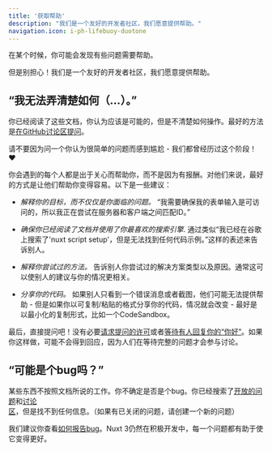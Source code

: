 ```yaml
---
title: '获取帮助'
description: "我们是一个友好的开发者社区，我们愿意提供帮助。"
navigation.icon: i-ph-lifebuoy-duotone
---
```


在某个时候，你可能会发现有些问题需要帮助。

但是别担心！我们是一个友好的开发者社区，我们愿意提供帮助。

## “我无法弄清楚如何（...）。”

你已经阅读了这些文档，你认为应该是可能的，但是不清楚如何操作。最好的方法是[在GitHub讨论区提问](https://github.com/nuxt/nuxt/discussions)。

请不要因为问一个你认为很简单的问题而感到尴尬 - 我们都曾经历过这个阶段！❤️

你会遇到的每个人都是出于关心而帮助你，而不是因为有报酬。对他们来说，最好的方式是让他们帮助你变得容易。以下是一些建议：

* _解释你的目标，而不仅仅是你面临的问题。_ “我需要确保我的表单输入是可访问的，所以我正在尝试在服务器和客户端之间匹配ID。”

* _确保你已经阅读了文档并使用了你最喜欢的搜索引擎_. 通过类似“我已经在谷歌上搜索了'nuxt script setup'，但是无法找到任何代码示例。”这样的表述来告诉别人。

* _解释你尝试过的方法。_ 告诉别人你尝试过的解决方案类型以及原因。通常这可以使别人的建议与你的情况更相关。

* _分享你的代码。_ 如果别人只看到一个错误消息或者截图，他们可能无法提供帮助 - 但是如果你以可复制/粘贴的格式分享你的代码，情况就会改变 - 最好是以最小化的复制形式，比如一个CodeSandbox。

最后，直接提问吧！没有必要[请求提问的许可](https://dontasktoask.com)或者[等待有人回复你的“你好”](https://www.nohello.com)。如果你这样做，可能不会得到回应，因为人们在等待完整的问题才会参与讨论。

## “可能是个bug吗？”

某些东西不按照文档所说的工作。你不确定是否是个bug。你已经搜索了[开放的问题](https://github.com/nuxt/nuxt/issues)和[讨论区](https://github.com/nuxt/nuxt/discussions)，但是找不到任何信息。（如果有已关闭的问题，请创建一个新的问题）

我们建议你查看[如何报告bug](/docs/community/reporting-bugs)。Nuxt 3仍然在积极开发中，每一个问题都有助于使它变得更好。
